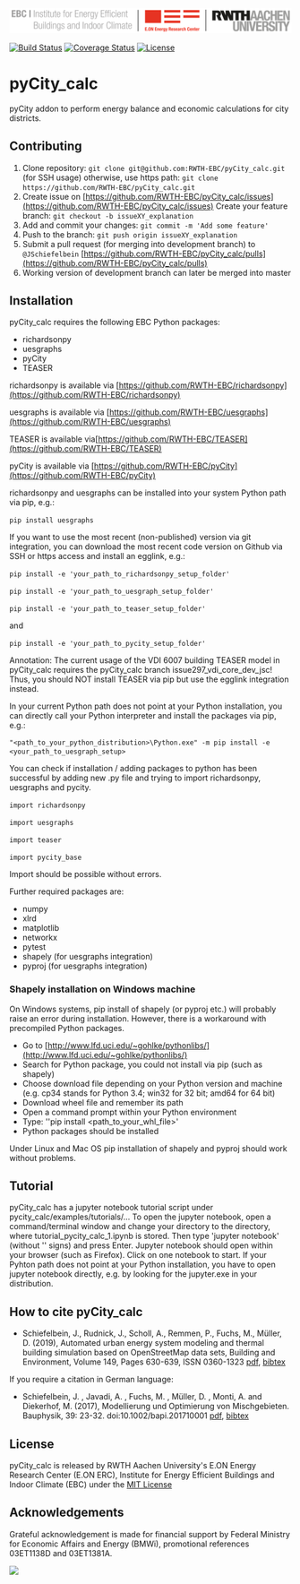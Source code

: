 ![E.ON EBC RWTH Aachen University](./doc/_static/EBC_Logo.png)

[![Build Status](https://travis-ci.org/RWTH-EBC/pyCity_calc.svg?branch=master)](https://travis-ci.org/RWTH-EBC/pyCity_calc)
[![Coverage Status](https://coveralls.io/repos/github/RWTH-EBC/pyCity_calc/badge.svg)](https://coveralls.io/github/RWTH-EBC/pyCity_calc)
[![License](http://img.shields.io/:license-mit-blue.svg)](http://doge.mit-license.org)

#  pyCity_calc

pyCity addon to perform energy balance and economic calculations for city 
districts.

## Contributing

1. Clone repository: `git clone git@github.com:RWTH-EBC/pyCity_calc.git` 
(for SSH usage) 
   otherwise, use https path: `git clone https://github.com/RWTH-EBC/pyCity_calc.git`
2. Create issue on  [https://github.com/RWTH-EBC/pyCity_calc/issues](https://github.com/RWTH-EBC/pyCity_calc/issues)
Create your feature branch: `git checkout -b issueXY_explanation`
3. Add and commit your changes: `git commit -m 'Add some feature'`
4. Push to the branch: `git push origin issueXY_explanation`
5. Submit a pull request (for merging into development branch) to `@JSchiefelbein` [https://github.com/RWTH-EBC/pyCity_calc/pulls](https://github.com/RWTH-EBC/pyCity_calc/pulls)
6. Working version of development branch can later be merged into master

## Installation

pyCity_calc requires the following EBC Python packages:
- richardsonpy
- uesgraphs
- pyCity
- TEASER

richardsonpy is available via [https://github.com/RWTH-EBC/richardsonpy](https://github.com/RWTH-EBC/richardsonpy)

uesgraphs is available via [https://github.com/RWTH-EBC/uesgraphs](https://github.com/RWTH-EBC/uesgraphs)

TEASER is available  via[https://github.com/RWTH-EBC/TEASER](https://github.com/RWTH-EBC/TEASER)

pyCity is available via [https://github.com/RWTH-EBC/pyCity](https://github.com/RWTH-EBC/pyCity)

richardsonpy and uesgraphs can be installed into your system Python path via pip, e.g.:

`pip install uesgraphs`

If you want to use the most recent (non-published) version via git integration, you can download the 
most recent code version on Github via SSH or https access and install an egglink, e.g.:

`pip install -e 'your_path_to_richardsonpy_setup_folder'`

`pip install -e 'your_path_to_uesgraph_setup_folder'`

`pip install -e 'your_path_to_teaser_setup_folder'`

and

`pip install -e 'your_path_to_pycity_setup_folder'`

Annotation: The current usage of the VDI 6007 building TEASER model in pyCity_calc requires the pyCity_calc branch issue297_vdi_core_dev_jsc!
Thus, you should NOT install TEASER via pip but use the egglink integration instead.

In your current Python path does not point at your Python installation, you 
can directly call your Python interpreter and install the packages via pip, e.g.:

    "<path_to_your_python_distribution>\Python.exe" -m pip install -e <your_path_to_uesgraph_setup>

You can check if installation / adding packages to python has been successful
by adding new .py file and trying to import richardsonpy, uesgraphs and pycity.

`import richardsonpy`

`import uesgraphs`

`import teaser`

`import pycity_base`

Import should be possible without errors.

Further required packages are:

- numpy
- xlrd
- matplotlib
- networkx
- pytest
- shapely (for uesgraphs integration)
- pyproj (for uesgraphs integration)


### Shapely installation on Windows machine

On Windows systems, pip install of shapely (or pyproj etc.) will probably raise an error during installation. 
However, there is a workaround with precompiled Python packages.

-  Go to  [http://www.lfd.uci.edu/~gohlke/pythonlibs/](http://www.lfd.uci.edu/~gohlke/pythonlibs/)
-  Search for Python package, you could not install via pip (such as shapely)
-  Choose download file depending on your Python version and machine (e.g. cp34 stands for Python 3.4; win32 for 32 bit; amd64 for 64 bit)
-  Download wheel file and remember its path
-  Open a command prompt within your Python environment 
-  Type: ''pip install <path_to_your_whl_file>'
-  Python packages should be installed

Under Linux and Mac OS pip installation of shapely and pyproj should work without problems.

## Tutorial

pyCity_calc has a jupyter notebook tutorial script under pycity_calc/examples/tutorials/... 
To open the jupyter notebook, open a command/terminal window and change your directory to the directory, 
where tutorial_pycity_calc_1.ipynb is stored. Then type 'jupyter notebook' (without '' signs) and press Enter.
Jupyter notebook should open within your browser (such as Firefox). Click on one notebook to start.
If your Pyhton path does not point at your Python installation, you have to
open jupyter notebook directly, e.g. by looking for the jupyter.exe in your distribution.

## How to cite pyCity_calc

+ Schiefelbein, J., Rudnick, J., Scholl, A., Remmen, P., Fuchs, M., Müller, D. (2019),
Automated urban energy system modeling and thermal building simulation based on OpenStreetMap data sets,
Building and Environment,
Volume 149,
Pages 630-639,
ISSN 0360-1323
[pdf](https://doi.org/10.1016/j.buildenv.2018.12.025),
[bibtex](https://github.com/RWTH-EBC/pyCity_calc/tree/master/doc/S0360132318307686.bib)

If you require a citation in German language:
+ Schiefelbein, J. , Javadi, A. , Fuchs, M. , Müller, D. , Monti, A. and Diekerhof, M. (2017), Modellierung und Optimierung von Mischgebieten. Bauphysik, 39: 23-32. doi:10.1002/bapi.201710001
[pdf](https://doi.org/10.1002/bapi.201710001),
[bibtex](https://github.com/RWTH-EBC/pyCity_calc/tree/master/doc/pericles_1437098039.bib)

## License

pyCity_calc is released by RWTH Aachen University's E.ON Energy Research Center (E.ON ERC),
Institute for Energy Efficient Buildings and Indoor Climate (EBC) under the [MIT License](https://opensource.org/licenses/MIT)

## Acknowledgements

Grateful acknowledgement is made for financial support by Federal Ministry for Economic Affairs and Energy (BMWi), 
promotional references 03ET1138D and 03ET1381A.

<img src="http://www.innovation-beratung-foerderung.de/INNO/Redaktion/DE/Bilder/Titelbilder/titel_foerderlogo_bmwi.jpg;jsessionid=4BD60B6CD6337CDB6DE21DC1F3D6FEC5?__blob=poster&v=2)" width="200">
